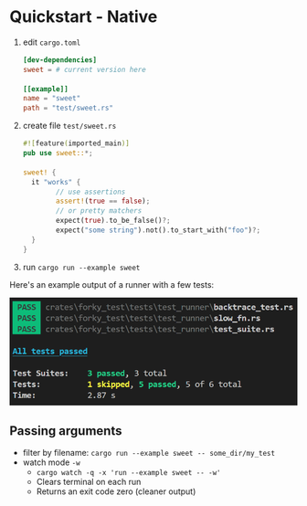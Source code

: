# Quickstart - Native


1. edit `cargo.toml`
	```toml
	[dev-dependencies]
	sweet = # current version here

	[[example]]
	name = "sweet"
	path = "test/sweet.rs"
	```
1. create file `test/sweet.rs`
	```rs
	#![feature(imported_main)]
	pub use sweet::*;

	sweet! {
	  it "works" {
			// use assertions
			assert!(true == false);
			// or pretty matchers
			expect(true).to_be_false()?;
			expect("some string").not().to_start_with("foo")?;
	  }
	}
	```
1. run `cargo run --example sweet`


Here's an example output of a runner with a few tests:

![native-runner](images/success.png)

## Passing arguments
- filter by filename: `cargo run --example sweet -- some_dir/my_test`
- watch mode `-w`
	- `cargo watch -q -x 'run --example sweet -- -w'`
	- Clears terminal on each run
	- Returns an exit code zero (cleaner output)
